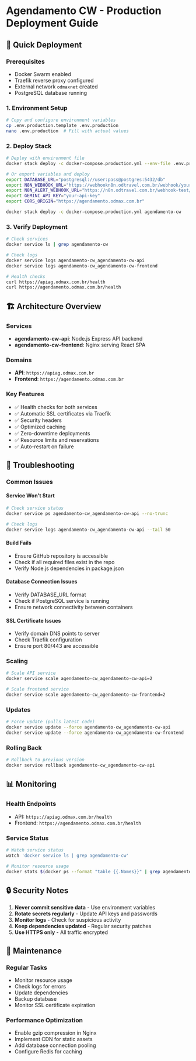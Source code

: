 # Agendamento CW - Production Deployment Guide

## 🚀 Quick Deployment

### Prerequisites
- Docker Swarm enabled
- Traefik reverse proxy configured
- External network `odmaxnet` created
- PostgreSQL database running

### 1. Environment Setup
```bash
# Copy and configure environment variables
cp .env.production.template .env.production
nano .env.production  # Fill with actual values
```

### 2. Deploy Stack
```bash
# Deploy with environment file
docker stack deploy -c docker-compose.production.yml --env-file .env.production agendamento-cw

# Or export variables and deploy
export DATABASE_URL="postgresql://user:pass@postgres:5432/db"
export N8N_WEBHOOK_URL="https://webhookn8n.odtravel.com.br/webhook/your-id"
export N8N_ALERT_WEBHOOK_URL="https://n8n.odtravel.com.br/webhook-test/your-alert-id"
export GEMINI_API_KEY="your-api-key"
export CORS_ORIGIN="https://agendamento.odmax.com.br"

docker stack deploy -c docker-compose.production.yml agendamento-cw
```

### 3. Verify Deployment
```bash
# Check services
docker service ls | grep agendamento-cw

# Check logs
docker service logs agendamento-cw_agendamento-cw-api
docker service logs agendamento-cw_agendamento-cw-frontend

# Health checks
curl https://apiag.odmax.com.br/health
curl https://agendamento.odmax.com.br/health
```

## 🏗️ Architecture Overview

### Services
- **agendamento-cw-api**: Node.js Express API backend
- **agendamento-cw-frontend**: Nginx serving React SPA

### Domains
- **API**: `https://apiag.odmax.com.br`
- **Frontend**: `https://agendamento.odmax.com.br`

### Key Features
- ✅ Health checks for both services
- ✅ Automatic SSL certificates via Traefik
- ✅ Security headers
- ✅ Optimized caching
- ✅ Zero-downtime deployments
- ✅ Resource limits and reservations
- ✅ Auto-restart on failure

## 🔧 Troubleshooting

### Common Issues

#### Service Won't Start
```bash
# Check service status
docker service ps agendamento-cw_agendamento-cw-api --no-trunc

# Check logs
docker service logs agendamento-cw_agendamento-cw-api --tail 50
```

#### Build Fails
- Ensure GitHub repository is accessible
- Check if all required files exist in the repo
- Verify Node.js dependencies in package.json

#### Database Connection Issues
- Verify DATABASE_URL format
- Check if PostgreSQL service is running
- Ensure network connectivity between containers

#### SSL Certificate Issues
- Verify domain DNS points to server
- Check Traefik configuration
- Ensure port 80/443 are accessible

### Scaling
```bash
# Scale API service
docker service scale agendamento-cw_agendamento-cw-api=2

# Scale frontend service  
docker service scale agendamento-cw_agendamento-cw-frontend=2
```

### Updates
```bash
# Force update (pulls latest code)
docker service update --force agendamento-cw_agendamento-cw-api
docker service update --force agendamento-cw_agendamento-cw-frontend
```

### Rolling Back
```bash
# Rollback to previous version
docker service rollback agendamento-cw_agendamento-cw-api
```

## 📊 Monitoring

### Health Endpoints
- API: `https://apiag.odmax.com.br/health`
- Frontend: `https://agendamento.odmax.com.br/health`

### Service Status
```bash
# Watch service status
watch 'docker service ls | grep agendamento-cw'

# Monitor resource usage
docker stats $(docker ps --format "table {{.Names}}" | grep agendamento-cw)
```

## 🔒 Security Notes

1. **Never commit sensitive data** - Use environment variables
2. **Rotate secrets regularly** - Update API keys and passwords
3. **Monitor logs** - Check for suspicious activity
4. **Keep dependencies updated** - Regular security patches
5. **Use HTTPS only** - All traffic encrypted

## 📝 Maintenance

### Regular Tasks
- Monitor resource usage
- Check logs for errors
- Update dependencies
- Backup database
- Monitor SSL certificate expiration

### Performance Optimization
- Enable gzip compression in Nginx
- Implement CDN for static assets
- Add database connection pooling
- Configure Redis for caching